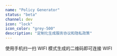 ```yaml
---
name: "Policy Generator"
status: "beta"
channel: dev
icon: "lock"
icon_color: "grey-500"
description: "定制化生成服务协议和隐私政策"
---
```


使用手机扫一扫 WIFI 模式生成的二维码即可连接 WIFI
